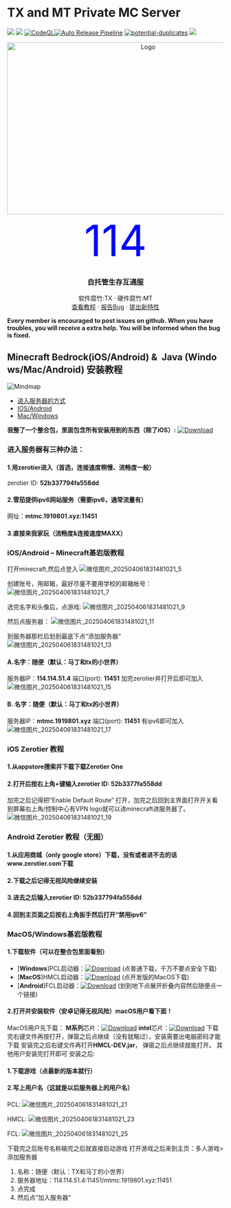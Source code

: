 # TX and MT Private MC Server 
![](https://img.shields.io/badge/Minecraft-1.20.4-blue?style=flat) ![](https://img.shields.io/github/issues/txyyddss/txmcsv)
[![CodeQL](https://github.com/txyyddss/txmcsv/actions/workflows/github-code-scanning/codeql/badge.svg)](https://github.com/txyyddss/txmcsv/actions/workflows/github-code-scanning/codeql)[![Auto Release Pipeline](https://github.com/txyyddss/txmcsv/actions/workflows/release.yml/badge.svg)](https://github.com/txyyddss/txmcsv/actions/workflows/release.yml) [![potential-duplicates](https://github.com/txyyddss/txmcsv/actions/workflows/checkissue.yml/badge.svg)](https://github.com/txyyddss/txmcsv/actions/workflows/checkissue.yml) ![](https://img.shields.io/github/v/release/txyyddss/txmcsv)
<br />

<p align="center">
  <a href="https://github.com/txyyddss/txmcsv">
    <img src="https://github.com/user-attachments/assets/9f96a1e4-6709-423d-b13c-f66adf37d385" alt="Logo" width="640" height="400">
  </a>
  <span style="color: blue; font-size: 100px;">114</span>
  <h3 align="center">自托管生存互通服</h3>
  <p align="center">
    软件腐竹:TX · 硬件腐竹:MT
    <br />
    <a href="https://github.com/txyyddss/txmcsv?tab=readme-ov-file#minecraftbedrockiosandroidjavawindowsmacandroid%E5%AE%89%E8%A3%85%E6%95%99%E7%A8%8B">查看教程</a>
    ·
    <a href="https://github.com/txyyddss/txmcsv/issues">报告Bug</a>
    ·
    <a href="https://github.com/txyyddss/txmcsv/issues">提出新特性</a>
  </p>

</p>

**Every member is encouraged to post issues on github. When you have troubles, you will receive a extra help. You will be informed when the bug is fixed.**

## Minecraft Bedrock(iOS/Android) &  Java (Windows/Mac/Android) 安装教程
![Mindmap](https://github.com/user-attachments/assets/9a59c192-acad-424e-b7cf-038fb5397437)

- [进入服务器的方式](#进入服务器有三种办法)
- [IOS/Android](#iosandroidminecraft基岩版教程)
- [Mac/Windows](#macoswindows基岩版教程)

**我整了一个整合包，里面包含所有安装用到的东西（除了iOS）:**
[![Download](https://img.shields.io/badge/Download_-red?style=plastic "Download")](https://3q20k3-my.sharepoint.com/personal/tx_1919801_xyz/_layouts/52/download.aspx?share=EbbCfCjRm9xAq6OLtV33VsoBPiMC21SyY1QcW-2PIl1QmQ)

### 进入服务器有三种办法：
#### 1.用zerotier进入（首选，连接速度稍慢、流畅度一般）
zerotier ID: **52b337794fa558dd**
#### 2.雪茄提供ipv6网站服务（需要ipv6，通常流量有）
网址：**mtmc.1919801.xyz:11451**
#### 3.直接来我家玩（流畅度&连接速度MAXX）

### iOS/Android – Minecraft基岩版教程
打开minecraft,然后点登入
![微信图片_202504061831481021_5](https://github.com/user-attachments/assets/350c1fa4-79ce-498c-b97d-0175a1d17219)


创建账号，用邮箱，最好尽量不要用学校的邮箱帐号： 
![微信图片_202504061831481021_7](https://github.com/user-attachments/assets/150c2598-bbf4-4b94-b9da-4e8bcdf2e3a4)


选完名字和头像后，点游戏:
![微信图片_202504061831481021_9](https://github.com/user-attachments/assets/300f1b3e-086b-4f3b-9402-f36713d276c3)

然后点服务器：
![微信图片_202504061831481021_11](https://github.com/user-attachments/assets/9bf98dc6-7f9b-4242-a4b8-1bc9e2fee1dc)

到服务器那栏后划到最底下点“添加服务器“
![微信图片_202504061831481021_13](https://github.com/user-attachments/assets/066ebd6e-6d33-4f71-879e-ccdf5a9ba203)

#### A.名字：随便（默认：马丁和tx的小世界）
服务器IP：**114.114.51.4**
端口(port): **11451**
加完zerotier并打开后即可加入
![微信图片_202504061831481021_15](https://github.com/user-attachments/assets/a46fb0a5-ce54-4a94-9da0-35433d2c45c4)

#### B. 名字：随便（默认：马丁和tx的小世界）
服务器IP：**mtmc.1919801.xyz**
端口(port): **11451**
有ipv6即可加入
![微信图片_202504061831481021_17](https://github.com/user-attachments/assets/7d698db5-acfd-4fa8-86b8-3533cf2b0971)


### iOS Zerotier 教程
#### 1.从appstore搜索并下载下载Zerotier One
#### 2.打开后按右上角+键输入zerotier ID: 52b3377fa558dd
加完之后记得把”Enable Default Route” 打开，加完之后回到主界面打开开关看到屏幕右上角/控制中心有VPN logo就可以进minecraft进服务器了。
![微信图片_202504061831481021_19](https://github.com/user-attachments/assets/4de3292f-9b37-406e-9f8b-d0cc4edf9dc7)


### Android Zerotier 教程（无图）
#### 1.从应用商城（only google store）下载，没有或者进不去的话www.zerotier.com下载
#### 2.下载之后记得无视风险继续安装
#### 3.进去之后输入zerotier ID: 52b337794fa558dd
#### 4.回到主页面之后按右上角扳手然后打开“禁用ipv6”

### MacOS/Windows基岩版教程
#### 1.下载软件（可以在整合包里面看到）
- [**Windows**]PCL启动器：[![Download](https://img.shields.io/badge/Download_-red?style=plastic "Download")](https://soft.3dmgame.com/down/323048.html) (点普通下载，千万不要点安全下载)
- [**MacOS**]HMCL启动器：[![Download](https://img.shields.io/badge/Download_-red?style=plastic "Download")](https://hmcl.huangyuhui.net/download/) (点开发版的MacOS下载)
- [**Android**]FCL启动器：[![Download](https://img.shields.io/badge/Download_-red?style=plastic "Download")](https://klpbbs.com/thread-147627-1-1.html) (划到地下点展开折叠内容然后随便点一个链接)
#### 2.打开并安装软件（安卓记得无视风险）macOS用户看下面！
MacOS用户先下载：
**M系列**芯片：[![Download](https://img.shields.io/badge/Download_-red?style=plastic "Download")](https://download.oracle.com/java/17/archive/jdk-17.0.12_macos-aarch64_bin.dmg)
**intel**芯片：[![Download](https://img.shields.io/badge/Download_-red?style=plastic "Download")](https://download.oracle.com/java/17/archive/jdk-17.0.12_macos-x64_bin.dmg)
下载完右键文件再按打开，弹窗之后点继续（没有就略过），安装需要出电脑密码才能下载
安装完之后右键文件再打开**HMCL-DEV.jar**， 弹窗之后点继续就能打开。
其他用户安装完打开即可
安装之后:
#### 1.下载游戏（点最新的版本就行）
#### 2.写上用户名（这就是以后服务器上的用户名）
PCL:
 ![微信图片_202504061831481021_21](https://github.com/user-attachments/assets/c6d1e19c-5c8d-4378-8974-75090991ec27)

HMCL:
![微信图片_202504061831481021_23](https://github.com/user-attachments/assets/3e1a48e6-b8b7-4a8a-b8c9-24b6ee9218f4)

FCL:
![微信图片_202504061831481021_25](https://github.com/user-attachments/assets/36f69aea-6d16-4bbb-be7b-e29616135cc3)


下载完之后账号名称输完之后就直接启动游戏
打开游戏之后来到主页：多人游戏>添加服务器
1. 名称：随便（默认：TX和马丁的小世界）
2. 服务器地址：114.114.51.4:11451/mtmc.1919801.xyz:11451
3. 点完成
4. 然后点“加入服务器“

